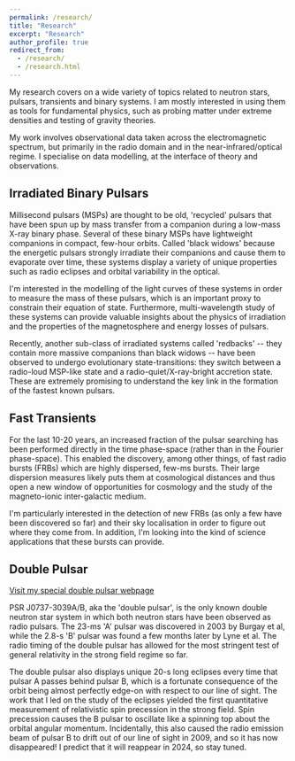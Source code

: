 ```yaml
---
permalink: /research/
title: "Research"
excerpt: "Research"
author_profile: true
redirect_from: 
  - /research/
  - /research.html
---
```



My research covers on a wide variety of topics related to neutron stars, pulsars, transients and binary systems. I am mostly interested in using them as tools for fundamental physics, such as probing matter under extreme densities and testing of gravity theories.

My work involves observational data taken across the electromagnetic spectrum, but primarily in the radio domain and in the near-infrared/optical regime. I specialise on data modelling, at the interface of theory and observations.


Irradiated Binary Pulsars
------
Millisecond pulsars (MSPs) are thought to be old, 'recycled' pulsars that have been spun up by mass transfer from a companion during a low-mass X-ray binary phase. Several of these binary MSPs have lightweight companions in compact, few-hour orbits. Called 'black widows' because the energetic pulsars strongly irradiate their companions and cause them to evaporate over time, these systems display a variety of unique properties such as radio eclipses and orbital variability in the optical.

I'm interested in the modelling of the light curves of these systems in order to measure the mass of these pulsars, which is an important proxy to constrain their equation of state. Furthermore, multi-wavelength study of these systems can provide valuable insights about the physics of irradiation and the properties of the magnetosphere and energy losses of pulsars.

Recently, another sub-class of irradiated systems called 'redbacks' -- they contain more massive companions than black widows -- have been observed to undergo evolutionary state-transitions: they switch between a radio-loud MSP-like state and a radio-quiet/X-ray-bright accretion state. These are extremely promising to understand the key link in the formation of the fastest known pulsars.


Fast Transients
------
For the last 10-20 years, an increased fraction of the pulsar searching has been performed directly in the time phase-space (rather than in the Fourier phase-space). This enabled the discovery, among other things, of fast radio bursts (FRBs) which are highly dispersed, few-ms bursts. Their large dispersion measures likely puts them at cosmological distances and thus open a new window of opportunities for cosmology and the study of the magneto-ionic inter-galactic medium.

I'm particularly interested in the detection of new FRBs (as only a few have been discovered so far) and their sky localisation in order to figure out where they come from. In addition, I'm looking into the kind of science applications that these bursts can provide.


Double Pulsar
------
[Visit my special double pulsar webpage](http://doublepulsar.renebreton.org)

PSR J0737-3039A/B, aka the 'double pulsar', is the only known double neutron star system in which both neutron stars have been observed as radio pulsars. The 23-ms 'A' pulsar was discovered in 2003 by Burgay et al, while the 2.8-s 'B' pulsar was found a few months later by Lyne et al. The radio timing of the double pulsar has allowed for the most stringent test of general relativity in the strong field regime so far.

The double pulsar also displays unique 20-s long eclipses every time that pulsar A passes behind pulsar B, which is a fortunate consequence of the orbit being almost perfectly edge-on with respect to our line of sight. The work that I led on the study of the eclipses yielded the first quantitative measurement of relativistic spin precession in the strong field. Spin precession causes the B pulsar to oscillate like a spinning top about the orbital angular momentum. Incidentally, this also caused the radio emission beam of pulsar B to drift out of our line of sight in 2009, and so it has now disappeared! I predict that it will reappear in 2024, so stay tuned.

